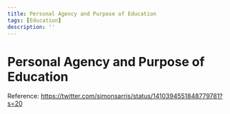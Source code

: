 ```yaml
---
title: Personal Agency and Purpose of Education
tags: [Education]
description: ''
---
```


# Personal Agency and Purpose of Education

Reference:
https://twitter.com/simonsarris/status/1410394551848779781?s=20